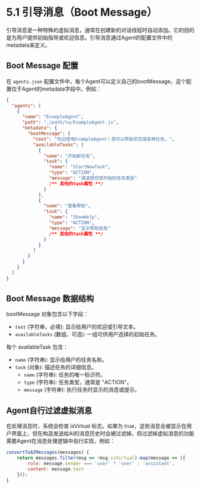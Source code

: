 # 5.1 引导消息（Boot Message）

引导消息是一种特殊的虚拟消息，通常在创建新的对话线程时自动添加。它的目的是为用户提供初始指导或欢迎信息。引导消息通过Agent的配置文件中的metadata来定义。

##  Boot Message 配置

在 `agents.json` 配置文件中，每个Agent可以定义自己的bootMessage。这个配置位于Agent的metadata字段中。例如：

```json
{
  "agents": [
    {
      "name": "ExampleAgent",
      "path": "./path/to/ExampleAgent.js",
      "metadata": {
        "bootMessage": {
          "text": "欢迎使用ExampleAgent！我可以帮助您完成各种任务。",
          "availableTasks": [
            {
              "name": "开始新任务",
              "task": {
                "name": "StartNewTask",
                "type": "ACTION",
                "message": "请选择您想开始的任务类型"
                /** 其他的task属性 **/
              }
            },
            {
              "name": "查看帮助",
              "task": {
                "name": "ShowHelp",
                "type": "ACTION",
                "message": "显示帮助信息"
                /** 其他的task属性 **/
              }
            }
          ]
        }
      }
    }
  ]
}
```

## Boot Message 数据结构

bootMessage 对象包含以下字段：

- `text` (字符串，必填): 显示给用户的欢迎或引导文本。
- `availableTasks` (数组，可选): 一组可供用户选择的初始任务。

每个 availableTask 包含：
- `name` (字符串): 显示给用户的任务名称。
- `task` (对象): 描述任务的详细信息。
  - `name` (字符串): 任务的唯一标识符。
  - `type` (字符串): 任务类型，通常是 "ACTION"。
  - `message` (字符串): 执行任务时显示的消息或提示。

## Agent自行过滤虚拟消息

在处理消息时，系统会检查 isVirtual 标志。如果为 true，这些消息会被显示在用户界面上，但在构造发送给AI的消息历史时会被过滤掉。但过滤掉虚拟消息的功能需要Agent在消息处理逻辑中自行实现，例如：

```javascript
convertToAIMessages(messages) {
    return messages.filter(msg => !msg.isVirtual).map(message => ({
        role: message.sender === 'user' ? 'user' : 'assistant',
        content: message.text
    }));
}
```